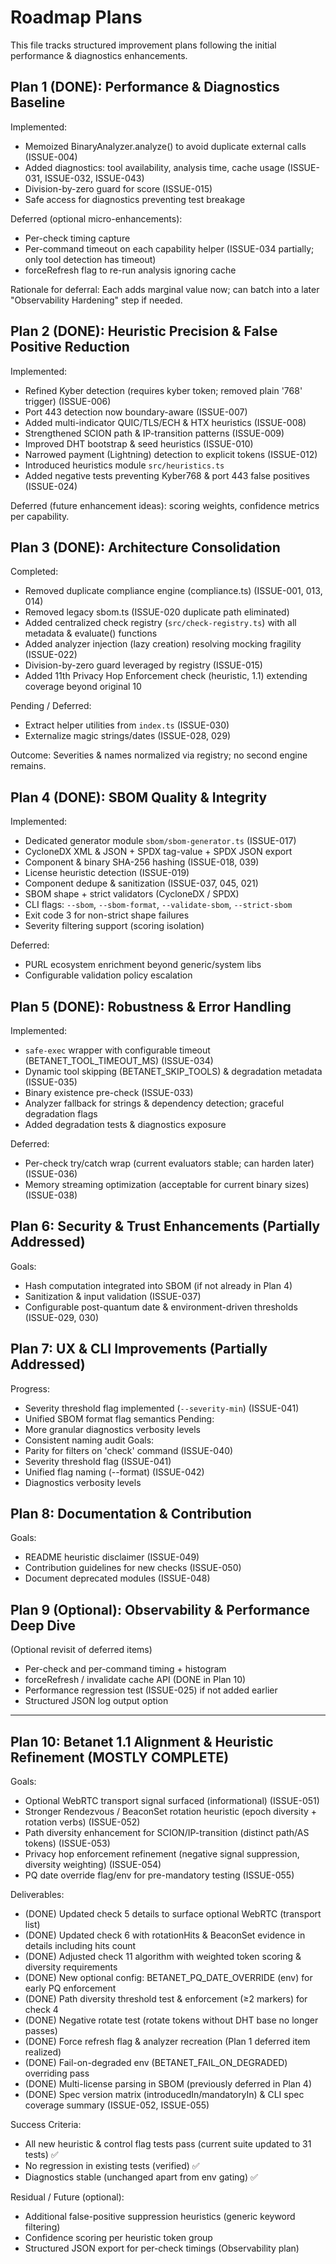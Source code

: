 # Roadmap Plans

This file tracks structured improvement plans following the initial performance & diagnostics enhancements.

## Plan 1 (DONE): Performance & Diagnostics Baseline
Implemented:
- Memoized BinaryAnalyzer.analyze() to avoid duplicate external calls (ISSUE-004)
- Added diagnostics: tool availability, analysis time, cache usage (ISSUE-031, ISSUE-032, ISSUE-043)
- Division-by-zero guard for score (ISSUE-015)
- Safe access for diagnostics preventing test breakage

Deferred (optional micro-enhancements):
- Per-check timing capture
- Per-command timeout on each capability helper (ISSUE-034 partially; only tool detection has timeout)
- forceRefresh flag to re-run analysis ignoring cache

Rationale for deferral: Each adds marginal value now; can batch into a later "Observability Hardening" step if needed.

## Plan 2 (DONE): Heuristic Precision & False Positive Reduction
Implemented:
- Refined Kyber detection (requires kyber token; removed plain '768' trigger) (ISSUE-006)
- Port 443 detection now boundary-aware (ISSUE-007)
- Added multi-indicator QUIC/TLS/ECH & HTX heuristics (ISSUE-008)
- Strengthened SCION path & IP-transition patterns (ISSUE-009)
- Improved DHT bootstrap & seed heuristics (ISSUE-010)
- Narrowed payment (Lightning) detection to explicit tokens (ISSUE-012)
- Introduced heuristics module `src/heuristics.ts`
- Added negative tests preventing Kyber768 & port 443 false positives (ISSUE-024)

Deferred (future enhancement ideas): scoring weights, confidence metrics per capability.

## Plan 3 (DONE): Architecture Consolidation
Completed:
- Removed duplicate compliance engine (compliance.ts) (ISSUE-001, 013, 014)
- Removed legacy sbom.ts (ISSUE-020 duplicate path eliminated)
- Added centralized check registry (`src/check-registry.ts`) with all metadata & evaluate() functions
- Added analyzer injection (lazy creation) resolving mocking fragility (ISSUE-022)
- Division-by-zero guard leveraged by registry (ISSUE-015)
- Added 11th Privacy Hop Enforcement check (heuristic, 1.1) extending coverage beyond original 10

Pending / Deferred:
- Extract helper utilities from `index.ts` (ISSUE-030)
- Externalize magic strings/dates (ISSUE-028, 029)

Outcome: Severities & names normalized via registry; no second engine remains.

## Plan 4 (DONE): SBOM Quality & Integrity
Implemented:
- Dedicated generator module `sbom/sbom-generator.ts` (ISSUE-017)
- CycloneDX XML & JSON + SPDX tag-value + SPDX JSON export
- Component & binary SHA-256 hashing (ISSUE-018, 039)
- License heuristic detection (ISSUE-019)
- Component dedupe & sanitization (ISSUE-037, 045, 021)
- SBOM shape + strict validators (CycloneDX / SPDX)
- CLI flags: `--sbom`, `--sbom-format`, `--validate-sbom`, `--strict-sbom`
- Exit code 3 for non-strict shape failures
- Severity filtering support (scoring isolation)

Deferred:
- PURL ecosystem enrichment beyond generic/system libs
- Configurable validation policy escalation

## Plan 5 (DONE): Robustness & Error Handling
Implemented:
- `safe-exec` wrapper with configurable timeout (BETANET_TOOL_TIMEOUT_MS) (ISSUE-034)
- Dynamic tool skipping (BETANET_SKIP_TOOLS) & degradation metadata (ISSUE-035)
- Binary existence pre-check (ISSUE-033)
- Analyzer fallback for strings & dependency detection; graceful degradation flags
- Added degradation tests & diagnostics exposure

Deferred:
- Per-check try/catch wrap (current evaluators stable; can harden later) (ISSUE-036)
- Memory streaming optimization (acceptable for current binary sizes) (ISSUE-038)

## Plan 6: Security & Trust Enhancements (Partially Addressed)
Goals:
- Hash computation integrated into SBOM (if not already in Plan 4)
- Sanitization & input validation (ISSUE-037)
- Configurable post-quantum date & environment-driven thresholds (ISSUE-029, 030)

## Plan 7: UX & CLI Improvements (Partially Addressed)
Progress:
- Severity threshold flag implemented (`--severity-min`) (ISSUE-041)
- Unified SBOM format flag semantics
Pending:
- More granular diagnostics verbosity levels
- Consistent naming audit
Goals:
- Parity for filters on 'check' command (ISSUE-040)
- Severity threshold flag (ISSUE-041)
- Unified flag naming (--format) (ISSUE-042)
- Diagnostics verbosity levels

## Plan 8: Documentation & Contribution
Goals:
- README heuristic disclaimer (ISSUE-049)
- Contribution guidelines for new checks (ISSUE-050)
- Document deprecated modules (ISSUE-048)

## Plan 9 (Optional): Observability & Performance Deep Dive
(Optional revisit of deferred items)
- Per-check and per-command timing + histogram
- forceRefresh / invalidate cache API (DONE in Plan 10)
- Performance regression test (ISSUE-025) if not added earlier
- Structured JSON log output option

---
## Plan 10: Betanet 1.1 Alignment & Heuristic Refinement (MOSTLY COMPLETE)
Goals:
- Optional WebRTC transport signal surfaced (informational) (ISSUE-051)
- Stronger Rendezvous / BeaconSet rotation heuristic (epoch diversity + rotation verbs) (ISSUE-052)
- Path diversity enhancement for SCION/IP-transition (distinct path/AS tokens) (ISSUE-053)
- Privacy hop enforcement refinement (negative signal suppression, diversity weighting) (ISSUE-054)
- PQ date override flag/env for pre-mandatory testing (ISSUE-055)

Deliverables:
- (DONE) Updated check 5 details to surface optional WebRTC (transport list)
- (DONE) Updated check 6 with rotationHits & BeaconSet evidence in details including hits count
- (DONE) Adjusted check 11 algorithm with weighted token scoring & diversity requirements
- (DONE) New optional config: BETANET_PQ_DATE_OVERRIDE (env) for early PQ enforcement
- (DONE) Path diversity threshold test & enforcement (≥2 markers) for check 4
- (DONE) Negative rotate test (rotate tokens without DHT base no longer passes)
- (DONE) Force refresh flag & analyzer recreation (Plan 1 deferred item realized)
- (DONE) Fail-on-degraded env (BETANET_FAIL_ON_DEGRADED) overriding pass
- (DONE) Multi-license parsing in SBOM (previously deferred in Plan 4)
- (DONE) Spec version matrix (introducedIn/mandatoryIn) & CLI spec coverage summary (ISSUE-052, ISSUE-055)

Success Criteria:
- All new heuristic & control flag tests pass (current suite updated to 31 tests) ✅
- No regression in existing tests (verified) ✅
- Diagnostics stable (unchanged apart from env gating) ✅

Residual / Future (optional):
- Additional false-positive suppression heuristics (generic keyword filtering)
- Confidence scoring per heuristic token group
- Structured JSON export for per-check timings (Observability plan)

